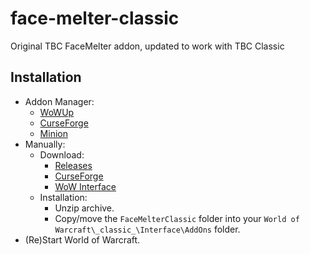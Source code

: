 # face-melter-classic
Original TBC FaceMelter addon, updated to work with TBC Classic

## Installation
* Addon Manager:
  * [WoWUp](https://wowup.io/)
  * [CurseForge](https://curseforge.overwolf.com/?addonId=356845&fileId=3308056)
  * [Minion](https://minion.mmoui.com/)
* Manually:
  * Download:
    * [Releases](https://github.com/JohnCWakley/face-melter-classic/releases)
    * [CurseForge](https://www.curseforge.com/wow/addons/facemelterclassic)
    * [WoW Interface](https://www.wowinterface.com/downloads/info26098-FaceMelterClassic.html)
  * Installation:
    * Unzip archive.
    * Copy/move the `FaceMelterClassic` folder into your `World of Warcraft\_classic_\Interface\AddOns` folder.
* (Re)Start World of Warcraft.
